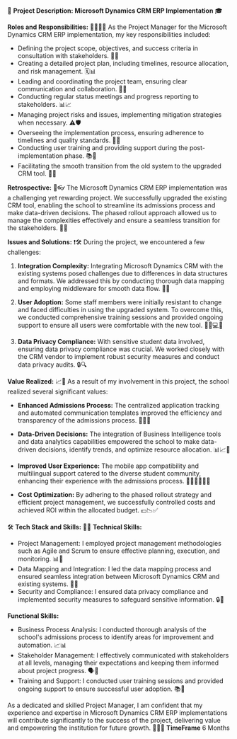 🚀 **Project Description: Microsoft Dynamics CRM ERP Implementation** 🎓

**Roles and Responsibilities:** 👩‍💼👨‍💼
As the Project Manager for the Microsoft Dynamics CRM ERP implementation, my key responsibilities included:
- Defining the project scope, objectives, and success criteria in consultation with stakeholders. 📝✅
- Creating a detailed project plan, including timelines, resource allocation, and risk management. 🗓️📊
- Leading and coordinating the project team, ensuring clear communication and collaboration. 🤝💬
- Conducting regular status meetings and progress reporting to stakeholders. 📊📈
- Managing project risks and issues, implementing mitigation strategies when necessary. ⚠️🛡️
- Overseeing the implementation process, ensuring adherence to timelines and quality standards. 👀✅
- Conducting user training and providing support during the post-implementation phase. 📚🤝
- Facilitating the smooth transition from the old system to the upgraded CRM tool. 🔄🚀

**Retrospective:** 📅👓
The Microsoft Dynamics CRM ERP implementation was a challenging yet rewarding project. We successfully upgraded the existing CRM tool, enabling the school to streamline its admissions process and make data-driven decisions. The phased rollout approach allowed us to manage the complexities effectively and ensure a seamless transition for the stakeholders. 🎉🏫

**Issues and Solutions:** ❗🛠️
During the project, we encountered a few challenges:
1. **Integration Complexity:** Integrating Microsoft Dynamics CRM with the existing systems posed challenges due to differences in data structures and formats. We addressed this by conducting thorough data mapping and employing middleware for smooth data flow. 🔄🔢

2. **User Adoption:** Some staff members were initially resistant to change and faced difficulties in using the upgraded system. To overcome this, we conducted comprehensive training sessions and provided ongoing support to ensure all users were comfortable with the new tool. 🧑‍🏫💻🔄

3. **Data Privacy Compliance:** With sensitive student data involved, ensuring data privacy compliance was crucial. We worked closely with the CRM vendor to implement robust security measures and conduct data privacy audits. 🔒🔍

**Value Realized:** 📈🌟
As a result of my involvement in this project, the school realized several significant values:
- **Enhanced Admissions Process:** The centralized application tracking and automated communication templates improved the efficiency and transparency of the admissions process. 📝🚀📧

- **Data-Driven Decisions:** The integration of Business Intelligence tools and data analytics capabilities empowered the school to make data-driven decisions, identify trends, and optimize resource allocation. 📊📈🧠

- **Improved User Experience:** The mobile app compatibility and multilingual support catered to the diverse student community, enhancing their experience with the admissions process. 📱🌐👩‍🎓👨‍🎓

- **Cost Optimization:** By adhering to the phased rollout strategy and efficient project management, we successfully controlled costs and achieved ROI within the allocated budget. 💵📉✅

🛠️ **Tech Stack and Skills:** 🔧🔨
**Technical Skills:**
- Project Management: I employed project management methodologies such as Agile and Scrum to ensure effective planning, execution, and monitoring. 📊🔨
- Data Mapping and Integration: I led the data mapping process and ensured seamless integration between Microsoft Dynamics CRM and existing systems. 🔗🔄
- Security and Compliance: I ensured data privacy compliance and implemented security measures to safeguard sensitive information. 🔒🔐

**Functional Skills:**
- Business Process Analysis: I conducted thorough analysis of the school's admissions process to identify areas for improvement and automation. 📈📊
- Stakeholder Management: I effectively communicated with stakeholders at all levels, managing their expectations and keeping them informed about project progress. 🗣️👥
- Training and Support: I conducted user training sessions and provided ongoing support to ensure successful user adoption. 📚🤝

As a dedicated and skilled Project Manager, I am confident that my experience and expertise in Microsoft Dynamics CRM ERP implementations will contribute significantly to the success of the project, delivering value and empowering the institution for future growth. 🚀🏫🌟
**TimeFrame**
6 Months
